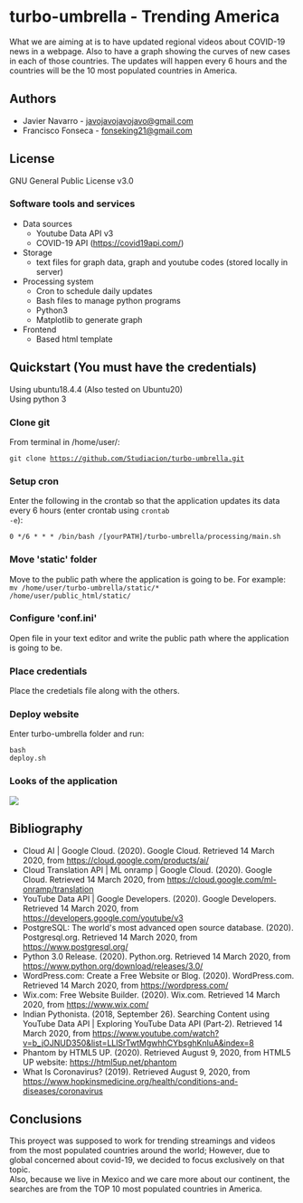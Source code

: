 # turbo-umbrella - Trending America      
What we are aiming at is to have updated regional videos about COVID-19	news in a webpage. Also to have a graph showing the curves of new cases in each of those countries. The updates will happen every 6 hours and the countries will be the 10 most populated countries in America.

## Authors
* Javier Navarro - javojavojavojavo@gmail.com
* Francisco Fonseca - fonseking21@gmail.com
	  
## License 
GNU General Public License v3.0

### Software tools and services
* Data sources
	* Youtube Data API v3
	* COVID-19 API (https://covid19api.com/)
* Storage
	* text files for graph data, graph and youtube codes (stored locally in server)
* Processing system
	* Cron to schedule daily updates
	* Bash files to manage python programs
	* Python3
	* Matplotlib to generate graph
* Frontend
	* Based html template

## Quickstart (You must have the credentials)    
Using ubuntu18.4.4   (Also tested on Ubuntu20)              
Using python 3                

### Clone git
From terminal in /home/user/: <pre><code>git clone https://github.com/Studiacion/turbo-umbrella.git</code></pre>

### Setup cron   
Enter the following in the crontab so that the application updates its data every 6 hours (enter crontab using <code>crontab -e</code>):     
<pre><code>0 */6 * * * /bin/bash /[yourPATH]/turbo-umbrella/processing/main.sh</code></pre>

### Move 'static' folder
Move to the public path where the application is going to be. For example: <code>mv /home/user/turbo-umbrella/static/* /home/user/public_html/static/
</code>

### Configure 'conf.ini'
Open file in your text editor and write the public path where the application is going to be.   

### Place credentials
Place the credetials file along with the others.                  


### Deploy website
Enter turbo-umbrella folder and run: <pre><code>bash deploy.sh</code></pre>     

### Looks of the application
![](https://i.ibb.co/wMGmbq6/2020-08-16.png)

		
## Bibliography
* Cloud AI | Google Cloud. (2020). Google Cloud. Retrieved 14 March 2020, from https://cloud.google.com/products/ai/
* Cloud Translation API | ML onramp | Google Cloud. (2020). Google Cloud. Retrieved 14 March 2020, from https://cloud.google.com/ml-onramp/translation
* YouTube Data API | Google Developers. (2020). Google Developers. Retrieved 14 March 2020, from https://developers.google.com/youtube/v3
* PostgreSQL: The world's most advanced open source database. (2020). Postgresql.org. Retrieved 14 March 2020, from https://www.postgresql.org/
* Python 3.0 Release. (2020). Python.org. Retrieved 14 March 2020, from https://www.python.org/download/releases/3.0/
* WordPress.com: Create a Free Website or Blog. (2020). WordPress.com. Retrieved 14 March 2020, from https://wordpress.com/
* Wix.com: Free Website Builder. (2020). Wix.com. Retrieved 14 March 2020, from https://www.wix.com/
* Indian Pythonista. (2018, September 26). Searching Content using YouTube Data API | Exploring YouTube Data API (Part-2). Retrieved 14 March 2020, from https://www.youtube.com/watch?v=b_jOJNUD350&list=LLlSrTwtMgwhhCYbsghKnluA&index=8
* Phantom by HTML5 UP. (2020). Retrieved August 9, 2020, from HTML5 UP website: https://html5up.net/phantom
* What Is Coronavirus? (2019). Retrieved August 9, 2020, from https://www.hopkinsmedicine.org/health/conditions-and-diseases/coronavirus

## Conclusions
This proyect was supposed to work for trending streamings and videos from the most populated countries around the world; However, due to global concerned about covid-19, we decided to focus exclusively on that topic.\
Also, because we live in Mexico and we care more about our continent, the searches are from the TOP 10 most populated countries in America.
